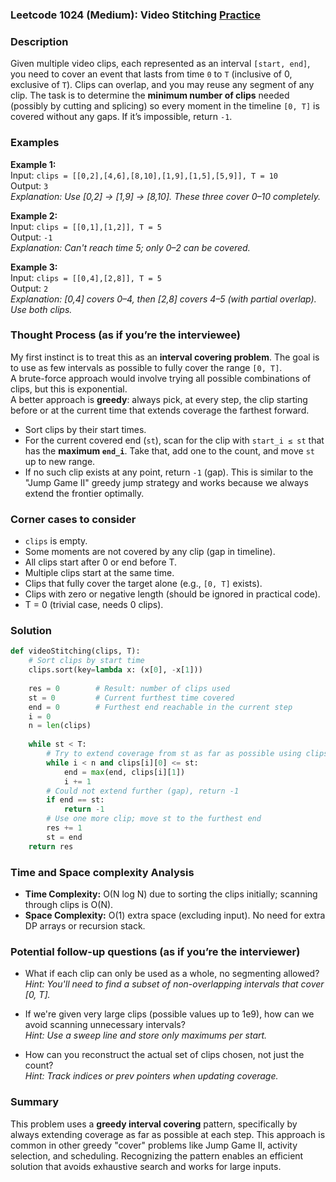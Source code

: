 ### Leetcode 1024 (Medium): Video Stitching [Practice](https://leetcode.com/problems/video-stitching)

### Description  
Given multiple video clips, each represented as an interval `[start, end]`, you need to cover an event that lasts from time `0` to `T` (inclusive of 0, exclusive of `T`). Clips can overlap, and you may reuse any segment of any clip. The task is to determine the **minimum number of clips** needed (possibly by cutting and splicing) so every moment in the timeline `[0, T]` is covered without any gaps. If it’s impossible, return `-1`.

### Examples  

**Example 1:**  
Input: `clips = [[0,2],[4,6],[8,10],[1,9],[1,5],[5,9]], T = 10`  
Output: `3`  
*Explanation: Use [0,2] → [1,9] → [8,10]. These three cover 0–10 completely.*

**Example 2:**  
Input: `clips = [[0,1],[1,2]], T = 5`  
Output: `-1`  
*Explanation: Can't reach time 5; only 0–2 can be covered.*

**Example 3:**  
Input: `clips = [[0,4],[2,8]], T = 5`  
Output: `2`  
*Explanation: [0,4] covers 0–4, then [2,8] covers 4–5 (with partial overlap). Use both clips.*

### Thought Process (as if you’re the interviewee)  
My first instinct is to treat this as an **interval covering problem**. The goal is to use as few intervals as possible to fully cover the range `[0, T]`.  
A brute-force approach would involve trying all possible combinations of clips, but this is exponential.  
A better approach is **greedy**: always pick, at every step, the clip starting before or at the current time that extends coverage the farthest forward.  
- Sort clips by their start times.
- For the current covered end (`st`), scan for the clip with `start_i ≤ st` that has the **maximum `end_i`**. Take that, add one to the count, and move `st` up to new range.
- If no such clip exists at any point, return `-1` (gap).
This is similar to the "Jump Game II" greedy jump strategy and works because we always extend the frontier optimally.

### Corner cases to consider  
- `clips` is empty.
- Some moments are not covered by any clip (gap in timeline).
- All clips start after 0 or end before T.
- Multiple clips start at the same time.
- Clips that fully cover the target alone (e.g., `[0, T]` exists).
- Clips with zero or negative length (should be ignored in practical code).
- T = 0 (trivial case, needs 0 clips).

### Solution

```python
def videoStitching(clips, T):
    # Sort clips by start time
    clips.sort(key=lambda x: (x[0], -x[1]))
    
    res = 0        # Result: number of clips used
    st = 0         # Current furthest time covered
    end = 0        # Furthest end reachable in the current step
    i = 0
    n = len(clips)
    
    while st < T:
        # Try to extend coverage from st as far as possible using clips that start ≤ st
        while i < n and clips[i][0] <= st:
            end = max(end, clips[i][1])
            i += 1
        # Could not extend further (gap), return -1
        if end == st:
            return -1
        # Use one more clip; move st to the furthest end
        res += 1
        st = end
    return res
```

### Time and Space complexity Analysis  

- **Time Complexity:** O(N log N) due to sorting the clips initially; scanning through clips is O(N).
- **Space Complexity:** O(1) extra space (excluding input). No need for extra DP arrays or recursion stack.

### Potential follow-up questions (as if you’re the interviewer)  

- What if each clip can only be used as a whole, no segmenting allowed?  
  *Hint: You'll need to find a subset of non-overlapping intervals that cover [0, T].*

- If we're given very large clips (possible values up to 1e9), how can we avoid scanning unnecessary intervals?  
  *Hint: Use a sweep line and store only maximums per start.*

- How can you reconstruct the actual set of clips chosen, not just the count?  
  *Hint: Track indices or prev pointers when updating coverage.*

### Summary
This problem uses a **greedy interval covering** pattern, specifically by always extending coverage as far as possible at each step. This approach is common in other greedy "cover" problems like Jump Game II, activity selection, and scheduling. Recognizing the pattern enables an efficient solution that avoids exhaustive search and works for large inputs.